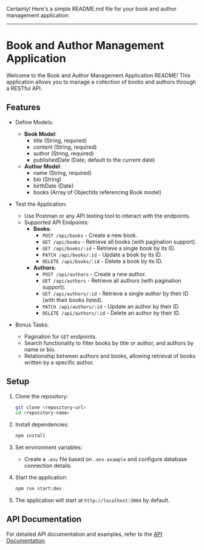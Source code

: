 Certainly! Here's a simple README.md file for your book and author management application:

---

# Book and Author Management Application

Welcome to the Book and Author Management Application README! This application allows you to manage a collection of books and authors through a RESTful API.

## Features

- Define Models:
  - **Book Model**:
    - title (String, required)
    - content (String, required)
    - author (String, required)
    - publishedDate (Date, default to the current date)
  - **Author Model**:
    - name (String, required)
    - bio (String)
    - birthDate (Date)
    - books (Array of ObjectIds referencing Book model)

- Test the Application:
  - Use Postman or any API testing tool to interact with the endpoints.
  - Supported API Endpoints:
    - **Books**:
      - `POST /api/books` - Create a new book.
      - `GET /api/books` - Retrieve all books (with pagination support).
      - `GET /api/books/:id` - Retrieve a single book by its ID.
      - `PATCH /api/books/:id` - Update a book by its ID.
      - `DELETE /api/books/:id` - Delete a book by its ID.
    - **Authors**:
      - `POST /api/authors` - Create a new author.
      - `GET /api/authors` - Retrieve all authors (with pagination support).
      - `GET /api/authors/:id` - Retrieve a single author by their ID (with their books listed).
      - `PATCH /api/authors/:id` - Update an author by their ID.
      - `DELETE /api/authors/:id` - Delete an author by their ID.

- Bonus Tasks:
  - Pagination for `GET` endpoints.
  - Search functionality to filter books by title or author, and authors by name or bio.
  - Relationship between authors and books, allowing retrieval of books written by a specific author.

## Setup

1. Clone the repository:
   ```bash
   git clone <repository-url>
   cd <repository-name>
   ```

2. Install dependencies:
   ```bash
   npm install
   ```

3. Set environment variables:
   - Create a `.env` file based on `.env.example` and configure database connection details.

4. Start the application:
   ```bash
   npm run start:dev 
   ```

5. The application will start at `http://localhost:3004` by default.

## API Documentation

For detailed API documentation and examples, refer to the [API Documentation]().
